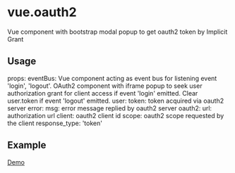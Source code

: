 # vue.oauth2
Vue component with bootstrap modal popup to get oauth2 token by Implicit Grant

## Usage
props:
  eventBus: Vue component acting as event bus for listening event 'login', 'logout'. OAuth2 component with iframe popup to seek user authorization grant for client access if event 'login' emitted. Clear user.token if event 'logout' emitted.
  user:
    token: token acquired via oauth2 server
  error:
    msg: error message replied by oauth2 server
  oauth2:
    url: authorization url
    client: oauth2 client id
    scope: oauth2 scope requested by the client
    response_type: 'token'

## Example
[Demo](https://rawgit.com/twhtanghk/vue.oauth2/master/dist/index.html)
